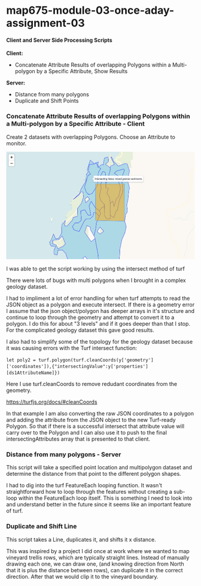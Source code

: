 # map675-module-03-once-aday-assignment-03

#### Client and Server Side Processing Scripts

**Client:**

- Concatenate Attribute Results of overlapping Polygons within a Multi-polygon by a Specific Attribute, Show Results


**Server:**

- Distance from many polygons
- Duplicate and Shift Points

### Concatenate Attribute Results of overlapping Polygons within a Multi-polygon by a Specific Attribute - Client

Create 2 datasets with overlapping Polygons. Choose an Attribute to monitor.

![Overlapping Attributes](graphics/overlapping-intersecting-values.png)  

I was able to get the script working by using the intersect method of turf

There were lots of bugs with multi polygons when I brought in a complex geology dataset.

I had to impliment a lot of error handling for when turf attempts to read the JSON object as a polygon and execute intersect. If there is a geometry error I assume that the json object/polygon has deeper arrays in it's structure and continue to loop through the geometry and attempt to convert it to a polygon. I do this for about "3 levels" and if it goes deeper than that I stop. For the complicated geology dataset this gave good results.

I also had to simplify some of the topology for the geology dataset because it was causing errors with the Turf intersect function:

`let poly2 = turf.polygon(turf.cleanCoords(y['geometry']['coordinates']),{"intersectingValue":y['properties'][ds1AttributeName]})`

Here I use turf.cleanCoords to remove redudant coordinates from the geometry.

https://turfjs.org/docs/#cleanCoords

In that example I am also converting the raw JSON coordinates to a polygon and adding the attribute from the JSON object to the new Turf-ready Polygon. So that if there is a successful intersect that attribute value will carry over to the Polygon and I can also use it to push to the final intersectingAttributes array that is presented to that client.

### Distance from many polygons - Server

This script will take a specified point location and multipolygon dataset and determine the distance from that point to the different polygon shapes.

I had to dig into the turf FeatureEach looping function. It wasn't straightforward how to loop through the features without creating a sub-loop within the FeatureEach loop itself. This is something I need to look into and understand better in the future since it seems like an important feature of turf.

### Duplicate and Shift Line

This script takes a Line, duplicates it, and shifts it x distance.

This was inspired by a project I did once at work where we wanted to map vineyard trellis rows, which are typically straight lines. Instead of manually drawing each one, we can draw one, (and knowing direction from North that it is plus the distance between rows), can duplicate it in the correct direction. After that we would clip it to the vineyard boundary.
